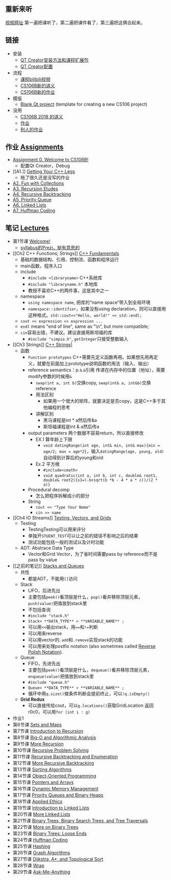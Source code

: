 ## 重新来听
[视频网址](https://www.youtube.com/watch?v=FIroM06V2MA&list=PL-h0BZdG_K4kAmsfvAik-Za826pNbQd0d)
第一遍把课听了，第二遍把课件看了，第三遍把这俩合起来。
## 链接
- 安装
	- [QT Creator安装方法和课程扩展包](https://web.stanford.edu/dept/cs_edu/resources/qt/install-mac)
	- [QT Creator配置](https://web.stanford.edu/dept/cs_edu/resources/qt/recommended-settings)
- 流程
	- [课程bilibili视频](https://www.bilibili.com/video/BV1G7411k7jG/?spm_id_from=333.337.search-card.all.click&vd_source=c36274ab260939107d72b44fc0e0e746)
	- [CS106B新的讲义](https://web.stanford.edu/class/cs106b/about_lectures)
	- [CS106B新的作业](https://web.stanford.edu/class/cs106b/about_assignments)
- 模版
	- [Blank Qt project](https://web.stanford.edu/dept/cs_edu/resources/qt/BlankProject.zip) (template for creating a new CS106 project)
- 没用
	- [CS106B 2018 的讲义](https://web.stanford.edu/class/archive/cs/cs106b/cs106b.1184/)
	- [作业](https://web.stanford.edu/class/archive/cs/cs106b/cs106b.1198/schedule/) 
	- [别人的作业](https://github.com/heavy3/programming-abstractions?tab=readme-ov-file)
## 作业 [Assignments](https://web.stanford.edu/class/cs106b/about_assignments)
- [Assignment 0. Welcome to CS106B!](https://web.stanford.edu/class/cs106b/assignments/0-namehash/)
	- 配置Qt Creator，Debug
- [[A1.]] [Getting Your C++ Legs](https://web.stanford.edu/class/cs106b/assignments/1-cpp/)
	- 拖了很久还是没写的作业
- [A2. Fun with Collections](https://web.stanford.edu/class/cs106b/assignments/2-adt/)
- [A3. Recursion Etudes](https://web.stanford.edu/class/cs106b/assignments/3-recursion/)
- [A4. Recursive Backtracking](https://web.stanford.edu/class/cs106b/assignments/4-backtracking/)
- [A5. Priority Queue](https://web.stanford.edu/class/cs106b/assignments/5-pqueue/)
- [A6. Linked Lists](https://web.stanford.edu/class/cs106b/assignments/6-lists/)
- [A7. Huffman Coding](https://web.stanford.edu/class/cs106b/assignments/7-huffman/)
## 笔记 [Lectures](https://web.stanford.edu/class/cs106b/about_lectures)
- 第1节课 [Welcome!](https://web.stanford.edu/class/cs106b/lectures/01-welcome/)
	- [syllabus的Prezi，挺有意思的](https://prezi.com/view/YlAFxJBKY907gEYROplc/)
- [[Ch2 C++ Functions; Strings]] [C++ Fundamentals](https://web.stanford.edu/class/cs106b/lectures/02-cpp/)
	- 基础的数据结构、引用、控制流、函数和程序运行
	- main函数，程序入口
	- include
		- `#include <libraryname>` C++系统库
		- `#include "libraryname.h"` 本地库
		- 教授不喜欢C++的两件事，这是其中之一
	- namespace
		- `using namespace name`, 把库的“name space“带入到全局环境
		- `namespace::identifier`，如果没有using declaration，则可以直接用这种格式。`std::cout<<"Hello, world!" << std::endl;`
	- `cout << expression << expression ...`
	- `endl` means "end of line", same as "\n", but more compatible;
	- `cin`容易出错，不建议。建议直接用斯坦福的库
		- `#include "simpio.h"`, `getInteger`只接受整数输入
- [[Ch3 Strings]] [C++ Strings](https://web.stanford.edu/class/cs106b/lectures/03-strings/)|
	- 函数
		- `Function prototypes` C++需要先定义函数再用。如果想先用再定义，就要在前面加上prototype说明函数的用法（输入、输出）
		- reference semantics：p.s.`&`引用 传递在内存中的位置（地址），需要modify参数的时候用`&`
			- `swap(int a, int b)`交换copy, `swap(int& a, int&b)`交换reference
			- 用法区别
				- 如果用一个很大的矩阵，就要决定是否copy，这是C++多于其他编程的思考
			- 讲解区别
				- 黑马课程是int * a然后传&a
				- 斯坦福课程是int & a然后传a
		- output parameters 两个数据不容易return，所以直接修改
			- EX.1 算年龄上下限
				- `void datingRange(int age, int& min, int& max){min = age/2; max = age*2}`，输入`datingRange(age, young, old)`自动得到计算后的young和old
			- Ex.2 平方根
				- `#include<cmath>`
				- `void quadratic(int a, int b, int c, double& root1, double& root2){x1=(-b+sqrt(b *b - 4 * a * c))/(2 * a)}` 
		- Procedural decomp
			- 怎么把程序拆解成小的部分
		- String
			- `cout << "Type Your Name"`
			- `cin >> name`
- [[Ch4 IO Streams]] [Testing, Vectors, and Grids](https://web.stanford.edu/class/cs106b/lectures/04-vector-grid/)
	- Testing
		- TestingTesting可以用来评分
		- 单独开`STUENT_TEST`可以让之前的错误不影响之后的结果
		- 测试功能包括一般的测试以及计时功能
	- ADT: Abstrace Data Type
		- Vector和Grid Vector，为了省时间需要pass by reference而不是pass by value
- [[之前的笔记]] [Stacks and Queues](https://web.stanford.edu/class/cs106b/lectures/05-stack-queue/)
	- 共性
		- 都是ADT，不能用`[]`访问
	- Stack
		- LIFO，后进先出
		- 主要包括`peek()`看顶层是什么，`pop()`看并移除顶层元素，`push(value)`把值放到stack里
		- 不包括查询
		- `#include "stack.h"`
		- `Stack< **DATA_TYPE** > **VARIABLE_NAME** ;`
		- 可以用`<<`输出stack，用`==`和`!=`判断
		- 可以用来reverse
		- 可以用vector的`.add`和`.remove`实现stack的功能
		- 可以用来处理postfix notation (also sometimes called [Reverse Polish Notation](https://en.wikipedia.org/wiki/Reverse_Polish_notation)).
	- Queue
		- FIFO，先进先出
		- 主要包括`peek()`看顶层是什么，`dequeue()`看并移除顶层元素，`enqueue(value)`把值放到stack里
		- `#include "queue.h"`
		- `Queue< **DATA_TYPE** > **VARIABLE_NAME** ;`
		- 循环中用`q.size()`做条件判断会提前终止，可以`!q.isEmpty()`
	- **Grid Redux**
		- 可以直接传给cout，可以`g.locations()`获取GridLocation 返回r0c0，可以用`for (int i : g)`
- 作业1
- 第6节课 [Sets and Maps](https://web.stanford.edu/class/cs106b/lectures/06-set-map/)
- 第7节课 [Introduction to Recursion](https://web.stanford.edu/class/cs106b/lectures/07-recursion1/)
- 第8节课 [Big-O and Algorithmic Analysis](https://web.stanford.edu/class/cs106b/lectures/08-bigo/)
- 第9节课 [More Recursion](https://web.stanford.edu/class/cs106b/lectures/09-recursion2/)
- 第10节课 [Recursive Problem Solving](https://web.stanford.edu/class/cs106b/lectures/10-recursion3/)
- 第11节课 [Recursive Backtracking and Enumeration](https://web.stanford.edu/class/cs106b/lectures/11-backtracking1/)
- 第12节课 [More Recursive Backtracking](https://web.stanford.edu/class/cs106b/lectures/12-backtracking2/)
- 第13节课 [Sorting Algorithms](https://web.stanford.edu/class/cs106b/lectures/13-sorting/)
- 第14节课 [Object-Oriented Programming](https://web.stanford.edu/class/cs106b/lectures/14-oop/)
- 第15节课 [Pointers and Arrays](https://web.stanford.edu/class/cs106b/lectures/15-pointers-and-arrays/)
- 第16节课 [Dynamic Memory Management](https://web.stanford.edu/class/cs106b/lectures/16-dynamic-memory-management/)
- 第17节课 [Priority Queues and Binary Heaps](https://web.stanford.edu/class/cs106b/lectures/17-pqheap/)
- 第18节课 [Applied Ethics](https://web.stanford.edu/class/cs106b/lectures/18-ethics/)
- 第19节课 [Introduction to Linked Lists](https://web.stanford.edu/class/cs106b/lectures/19-lists1/)
- 第20节课 [More Linked Lists](https://web.stanford.edu/class/cs106b/lectures/20-lists2/)
- 第21节课 [Binary Trees, Binary Search Trees, and Tree Traversals](https://web.stanford.edu/class/cs106b/lectures/21-trees/)
- 第22节课 [More on Binary Trees](https://web.stanford.edu/class/cs106b/lectures/22-bst/)
- 第23节课 [Binary Trees: Loose Ends](https://web.stanford.edu/class/cs106b/lectures/23-loose-ends/)
- 第24节课 [Huffman Coding](https://web.stanford.edu/class/cs106b/lectures/24-huffman/)
- 第25节课 [Hashing](https://web.stanford.edu/class/cs106b/lectures/25-hashing/)
- 第26节课 [Graph Algorithms](https://web.stanford.edu/class/cs106b/lectures/26-graphs/)
- 第27节课 [Dijkstra, A*, and Topological Sort](https://web.stanford.edu/class/cs106b/lectures/27-graph-algorithms/)
- 第28节课 [Wrap](https://web.stanford.edu/class/cs106b/lectures/28-wrap/)
- 第29节课 [Ask-Me-Anything](https://web.stanford.edu/class/cs106b/lectures/29-ama/)